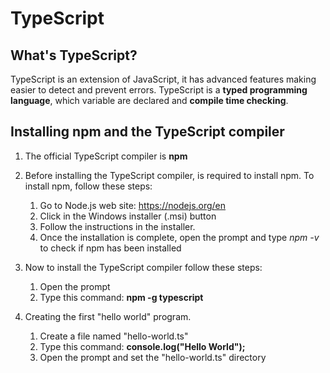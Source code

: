 # TypeScript

## What's TypeScript?
TypeScript is an extension of JavaScript, it has advanced features making easier to detect and prevent errors. TypeScript is a **typed programming language**, which variable are declared and **compile time checking**.

## Installing npm and the TypeScript compiler

1. The official TypeScript compiler is **npm**

2. Before installing the TypeScript compiler, is required to install npm. To install npm, follow these steps:
    1. Go to Node.js web site: https://nodejs.org/en
    2. Click in the Windows installer (.msi) button
    3. Follow the instructions in the installer.
    4. Once the installation is complete, open the prompt and type *npm -v* to check if npm has been installed

3. Now to install the TypeScript compiler follow these steps:
    1. Open the prompt
    2. Type this command: **npm -g typescript**

4. Creating the first "hello world" program.
    1. Create a file named "hello-world.ts"
    2. Type this command: **console.log("Hello World");**
    3. Open the prompt and set the "hello-world.ts" directory

<!--
# TypeScript
## Installing npm and the TypeScript compiler
### Installing the TypeScript compiler
----------------------------------------------

# TypeScript
## What's TypeScript?
## Installing npm and the TypeScript compiler
-->